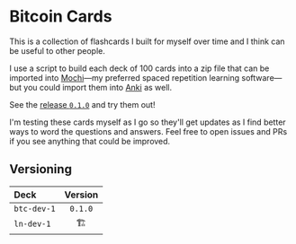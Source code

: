 # Bitcoin Cards
This is a collection of flashcards I built for myself over time and I think can be useful to other people.

I use a script to build each deck of 100 cards into a zip file that can be imported into [Mochi](https://mochi.cards/)—my preferred spaced repetition learning software—but you could import them into [Anki](https://apps.ankiweb.net/) as well.

See the [release `0.1.0`]() and try them out!

I'm testing these cards myself as I go so they'll get updates as I find better ways to word the questions and answers. Feel free to open issues and PRs if you see anything that could be improved.

## Versioning
| Deck | Version |
|:-----|:---:|
| `btc-dev-1` | `0.1.0` |
| `ln-dev-1` | 🏗️ |
